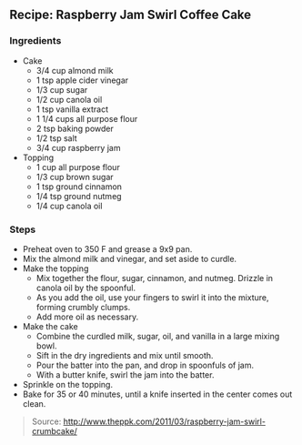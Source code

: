 ## Recipe: Raspberry Jam Swirl Coffee Cake


### Ingredients
 - Cake
    - 3/4 cup almond milk
    - 1 tsp apple cider vinegar
    - 1/3 cup sugar
    - 1/2 cup canola oil
    - 1 tsp vanilla extract
    - 1 1/4 cups all purpose flour
    - 2 tsp baking powder
    - 1/2 tsp salt
    - 3/4 cup raspberry jam
 - Topping
    - 1 cup all purpose flour
    - 1/3 cup brown sugar
    - 1 tsp ground cinnamon
    - 1/4 tsp ground nutmeg
    - 1/4 cup canola oil

### Steps
 - Preheat oven to 350 F and grease a 9x9 pan.
 - Mix the almond milk and vinegar, and set aside to curdle.
 - Make the topping
    - Mix together the flour, sugar, cinnamon, and nutmeg. Drizzle in canola oil by the spoonful.
    - As you add the oil, use your fingers to swirl it into the mixture, forming crumbly clumps.
    - Add more oil as necessary.
 - Make the cake
    - Combine the curdled milk, sugar, oil, and vanilla in a large mixing bowl.
    - Sift in the dry ingredients and mix until smooth.
    - Pour the batter into the pan, and drop in spoonfuls of jam.
    - With a butter knife, swirl the jam into the batter.
 - Sprinkle on the topping.
 - Bake for 35 or 40 minutes, until a knife inserted in the center comes out clean.

> Source: http://www.theppk.com/2011/03/raspberry-jam-swirl-crumbcake/